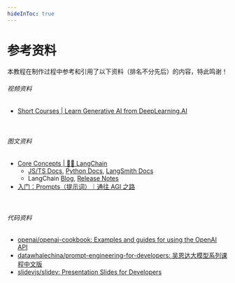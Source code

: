 ```yaml
---
hideInToc: true
---
```

# 参考资料

本教程在制作过程中参考和引用了以下资料（排名不分先后）的内容，特此鸣谢！

###### <mdi-video /> 视频资料

- [Short Courses | Learn Generative AI from DeepLearning.AI](https://www.deeplearning.ai/short-courses/)

<br />

###### <mdi-text /> 图文资料

- [Core Concepts | 🦜️🔗 LangChain](https://docs.langchain.com/)
  - [JS/TS Docs](https://js.langchain.com/), [Python Docs](https://python.langchain.com/), [LangSmith Docs](https://docs.smith.langchain.com/)
  - LangChain [Blog](https://blog.langchain.dev/), [Release Notes](https://blog.langchain.dev/tag/release-notes/)
- [入门：Prompts（提示词）｜通往 AGI 之路](https://ywh1bkansf.feishu.cn/wiki/Q5mXww4rriujFFkFQOzc8uIsnah?table=tbldSgFt2xNUDNAz&view=vewo2g2ktO)

<br />

###### <mdi-code /> 代码资料

- [openai/openai-cookbook: Examples and guides for using the OpenAI API](https://github.com/openai/openai-cookbook)
- [datawhalechina/prompt-engineering-for-developers: 吴恩达大模型系列课程中文版](https://github.com/datawhalechina/prompt-engineering-for-developers)
- [slidevjs/slidev: Presentation Slides for Developers](https://github.com/slidevjs/slidev)
